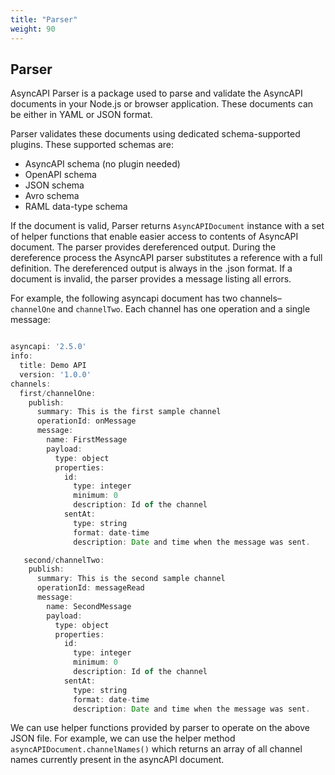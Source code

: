 ```yaml
---
title: "Parser"
weight: 90
---
```


## Parser

AsyncAPI Parser is a package used to parse and validate the AsyncAPI documents in your Node.js or browser application. These documents can be either in YAML or JSON format.

Parser validates these documents using dedicated schema-supported plugins. These supported schemas are:

- AsyncAPI schema (no plugin needed)
- OpenAPI schema
- JSON schema
- Avro schema
- RAML data-type schema

If the document is valid, Parser returns `AsyncAPIDocument` instance with a set of helper functions that enable easier access to contents of AsyncAPI document. The parser provides dereferenced output. During the dereference process the AsyncAPI parser substitutes a reference with a full definition. The dereferenced output is always in the .json format. If a document is invalid, the parser provides a message listing all errors. 

For example, the following asyncapi document has two channels–`channelOne` and `channelTwo`. Each channel has one operation and a single message:

```js

asyncapi: '2.5.0'
info:
  title: Demo API
  version: '1.0.0'
channels:
  first/channelOne:
    publish:
      summary: This is the first sample channel
      operationId: onMessage
      message:
        name: FirstMessage
        payload:
          type: object
          properties:
            id:
              type: integer
              minimum: 0
              description: Id of the channel
            sentAt:
              type: string
              format: date-time
              description: Date and time when the message was sent.

   second/channelTwo:
    publish:
      summary: This is the second sample channel
      operationId: messageRead
      message:
        name: SecondMessage
        payload:
          type: object
          properties:
            id:
              type: integer
              minimum: 0
              description: Id of the channel
            sentAt:
              type: string
              format: date-time
              description: Date and time when the message was sent.

```
We can use helper functions provided by parser to operate on the above JSON file. For example, we can use the helper method `asyncAPIDocument.channelNames()` which returns an array of all channel names currently present in the asyncAPI document.

